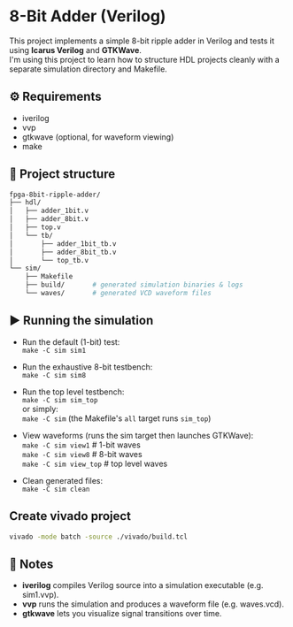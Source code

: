 # 8-Bit Adder (Verilog)

This project implements a simple 8-bit ripple adder in Verilog and tests it using **Icarus Verilog** and **GTKWave**.  
I'm using this project to learn how to structure HDL projects cleanly with a separate simulation directory and Makefile.

## ⚙️ Requirements
- iverilog
- vvp
- gtkwave (optional, for waveform viewing)
- make

## 🧩 Project structure
```bash
fpga-8bit-ripple-adder/
├── hdl/
│   ├── adder_1bit.v
│   ├── adder_8bit.v
│   ├── top.v
│   └── tb/
│       ├── adder_1bit_tb.v
│       ├── adder_8bit_tb.v
│       └── top_tb.v
└── sim/
    ├── Makefile
    ├── build/       # generated simulation binaries & logs
    └── waves/       # generated VCD waveform files
```

## ▶️ Running the simulation
- Run the default (1-bit) test:   
  `make -C sim sim1`  

- Run the exhaustive 8-bit testbench:  
  `make -C sim sim8`

- Run the top level testbench:  
  `make -C sim sim_top`  
  or simply:  
  `make -C sim` (the Makefile's `all` target runs `sim_top`)

- View waveforms (runs the sim target then launches GTKWave):  
  `make -C sim view1` # 1-bit waves  
  `make -C sim view8` # 8-bit waves  
  `make -C sim view_top` # top level waves

- Clean generated files:  
  `make -C sim clean`

## Create vivado project
```bash
vivado -mode batch -source ./vivado/build.tcl 
```

## 🧠 Notes
- **iverilog** compiles Verilog source into a simulation executable (e.g. sim1.vvp).
- **vvp** runs the simulation and produces a waveform file (e.g. waves.vcd).
- **gtkwave** lets you visualize signal transitions over time.
